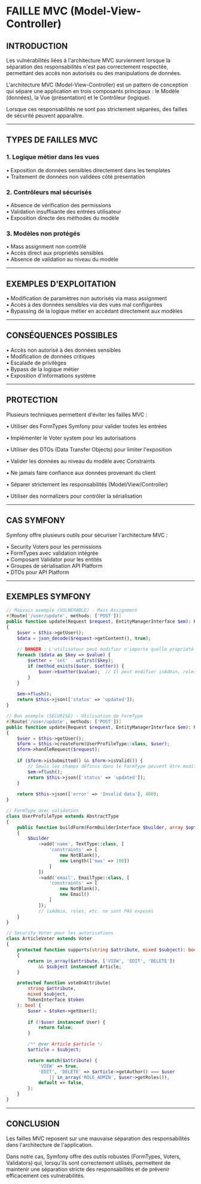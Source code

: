# FAILLE MVC (Model-View-Controller)

## INTRODUCTION

Les vulnérabilités liées à l'architecture MVC surviennent lorsque la séparation des responsabilités 
n'est pas correctement respectée, permettant des accès non autorisés ou des manipulations de données.

L'architecture MVC (Model-View-Controller) est un pattern de conception qui sépare une application 
en trois composants principaux : le Modèle (données), la Vue (présentation) et le Contrôleur (logique).

Lorsque ces responsabilités ne sont pas strictement séparées, des failles de sécurité peuvent 
apparaître.

---

## TYPES DE FAILLES MVC

### 1. Logique métier dans les vues
• Exposition de données sensibles directement dans les templates  
• Traitement de données non validées côté présentation

### 2. Contrôleurs mal sécurisés
• Absence de vérification des permissions  
• Validation insuffisante des entrées utilisateur  
• Exposition directe des méthodes du modèle

### 3. Modèles non protégés
• Mass assignment non contrôlé  
• Accès direct aux propriétés sensibles  
• Absence de validation au niveau du modèle

---

## EXEMPLES D'EXPLOITATION

• Modification de paramètres non autorisés via mass assignment  
• Accès à des données sensibles via des vues mal configurées  
• Bypassing de la logique métier en accédant directement aux modèles

---

## CONSÉQUENCES POSSIBLES

• Accès non autorisé à des données sensibles  
• Modification de données critiques  
• Escalade de privilèges  
• Bypass de la logique métier  
• Exposition d'informations système

---

## PROTECTION

Plusieurs techniques permettent d'éviter les failles MVC :

• Utiliser des FormTypes Symfony pour valider toutes les entrées

• Implémenter le Voter system pour les autorisations

• Utiliser des DTOs (Data Transfer Objects) pour limiter l'exposition

• Valider les données au niveau du modèle avec Constraints

• Ne jamais faire confiance aux données provenant du client

• Séparer strictement les responsabilités (Model/View/Controller)

• Utiliser des normalizers pour contrôler la sérialisation

---

## CAS SYMFONY

Symfony offre plusieurs outils pour sécuriser l'architecture MVC :

• Security Voters pour les permissions  
• FormTypes avec validation intégrée  
• Composant Validator pour les entités  
• Groupes de sérialisation API Platform  
• DTOs pour API Platform

---

## EXEMPLES SYMFONY

```php
// Mauvais exemple (VULNÉRABLE) - Mass Assignment
#[Route('/user/update', methods: ['POST'])]
public function update(Request $request, EntityManagerInterface $em): Response
{
    $user = $this->getUser();
    $data = json_decode($request->getContent(), true);
    
    // DANGER : L'utilisateur peut modifier n'importe quelle propriété
    foreach ($data as $key => $value) {
        $setter = 'set' . ucfirst($key);
        if (method_exists($user, $setter)) {
            $user->$setter($value);  // Il peut modifier isAdmin, roles, etc.
        }
    }
    
    $em->flush();
    return $this->json(['status' => 'updated']);
}

// Bon exemple (SÉCURISÉ) - Utilisation de FormType
#[Route('/user/update', methods: ['POST'])]
public function update(Request $request, EntityManagerInterface $em): Response
{
    $user = $this->getUser();
    $form = $this->createForm(UserProfileType::class, $user);
    $form->handleRequest($request);
    
    if ($form->isSubmitted() && $form->isValid()) {
        // Seuls les champs définis dans le FormType peuvent être modifiés
        $em->flush();
        return $this->json(['status' => 'updated']);
    }
    
    return $this->json(['error' => 'Invalid data'], 400);
}

// FormType avec validation
class UserProfileType extends AbstractType
{
    public function buildForm(FormBuilderInterface $builder, array $options): void
    {
        $builder
            ->add('name', TextType::class, [
                'constraints' => [
                    new NotBlank(),
                    new Length(['max' => 100])
                ]
            ])
            ->add('email', EmailType::class, [
                'constraints' => [
                    new NotBlank(),
                    new Email()
                ]
            ]);
            // isAdmin, roles, etc. ne sont PAS exposés
    }
}

// Security Voter pour les autorisations
class ArticleVoter extends Voter
{
    protected function supports(string $attribute, mixed $subject): bool
    {
        return in_array($attribute, ['VIEW', 'EDIT', 'DELETE'])
            && $subject instanceof Article;
    }

    protected function voteOnAttribute(
        string $attribute, 
        mixed $subject, 
        TokenInterface $token
    ): bool {
        $user = $token->getUser();
        
        if (!$user instanceof User) {
            return false;
        }

        /** @var Article $article */
        $article = $subject;

        return match($attribute) {
            'VIEW' => true,
            'EDIT', 'DELETE' => $article->getAuthor() === $user 
                || in_array('ROLE_ADMIN', $user->getRoles()),
            default => false,
        };
    }
}
```

---

## CONCLUSION

Les failles MVC reposent sur une mauvaise séparation des responsabilités dans l'architecture 
de l'application.

Dans notre cas, Symfony offre des outils robustes (FormTypes, Voters, Validators) qui, lorsqu'ils 
sont correctement utilisés, permettent de maintenir une séparation stricte des responsabilités et 
de prévenir efficacement ces vulnérabilités.
